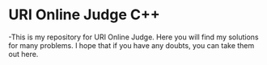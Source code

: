 # URI Online Judge C++

-This is my repository for URI Online Judge. Here you will find my solutions for many problems. I hope that if you have any doubts, you can take them out here.